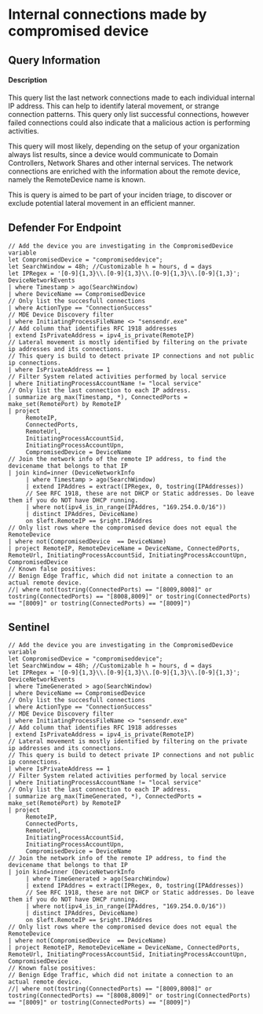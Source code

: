# Internal connections made by compromised device

## Query Information

#### Description
This query list the last network connections made to each individual internal IP address. This can help to identify lateral movement, or strange connection patterns. This query only list successful connections, however failed connections could also indicate that a malicious action is performing activities. 

This query will most likely, depending on the setup of your organization always list results, since a device would communicate to Domain Controllers, Network Shares and other internal services. The network connections are enriched with the information about the remote device, namely the RemoteDevice name is known. 

This is query is aimed to be part of your inciden triage, to discover or exclude potential lateral movement in an efficient manner. 

## Defender For Endpoint
```
// Add the device you are investigating in the CompromisedDevice variable
let CompromisedDevice = "compromiseddevice";
let SearchWindow = 48h; //Customizable h = hours, d = days
let IPRegex = '[0-9]{1,3}\\.[0-9]{1,3}\\.[0-9]{1,3}\\.[0-9]{1,3}';
DeviceNetworkEvents
| where Timestamp > ago(SearchWindow)
| where DeviceName == CompromisedDevice
// Only list the succesfull connections
| where ActionType == "ConnectionSuccess"
// MDE Device Discovery filter
| where InitiatingProcessFileName <> "sensendr.exe"
// Add column that identifies RFC 1918 addresses
| extend IsPrivateAddress = ipv4_is_private(RemoteIP)
// Lateral movement is mostly identified by filtering on the private ip addresses and its connections.
// This query is build to detect private IP connections and not public ip connections.
| where IsPrivateAddress == 1
// Filter System related activities performed by local service
| where InitiatingProcessAccountName != "local service"
// Only list the last connection to each IP address.
| summarize arg_max(Timestamp, *), ConnectedPorts = make_set(RemotePort) by RemoteIP
| project
     RemoteIP,
     ConnectedPorts,
     RemoteUrl,
     InitiatingProcessAccountSid,
     InitiatingProcessAccountUpn,
     CompromisedDevice = DeviceName
// Join the network info of the remote IP address, to find the devicename that belongs to that IP
| join kind=inner (DeviceNetworkInfo
     | where Timestamp > ago(SearchWindow)
     | extend IPAddres = extract(IPRegex, 0, tostring(IPAddresses))
     // See RFC 1918, these are not DHCP or Static addresses. Do leave them if you do NOT have DHCP running.
     | where not(ipv4_is_in_range(IPAddres, "169.254.0.0/16"))
     | distinct IPAddres, DeviceName)
     on $left.RemoteIP == $right.IPAddres
// Only list rows where the compromised device does not equal the RemoteDevice
| where not(CompromisedDevice  == DeviceName)
| project RemoteIP, RemoteDeviceName = DeviceName, ConnectedPorts, RemoteUrl, InitiatingProcessAccountSid, InitiatingProcessAccountUpn, CompromisedDevice
// Known false positives:
// Benign Edge Traffic, which did not initate a connection to an actual remote device.
//| where not(tostring(ConnectedPorts) == "[8009,8008]" or tostring(ConnectedPorts) == "[8008,8009]" or tostring(ConnectedPorts) == "[8009]" or tostring(ConnectedPorts) == "[8009]")
```
## Sentinel
```
// Add the device you are investigating in the CompromisedDevice variable
let CompromisedDevice = "compromiseddevice";
let SearchWindow = 48h; //Customizable h = hours, d = days
let IPRegex = '[0-9]{1,3}\\.[0-9]{1,3}\\.[0-9]{1,3}\\.[0-9]{1,3}';
DeviceNetworkEvents
| where TimeGenerated > ago(SearchWindow)
| where DeviceName == CompromisedDevice
// Only list the succesfull connections
| where ActionType == "ConnectionSuccess"
// MDE Device Discovery filter
| where InitiatingProcessFileName <> "sensendr.exe"
// Add column that identifies RFC 1918 addresses
| extend IsPrivateAddress = ipv4_is_private(RemoteIP)
// Lateral movement is mostly identified by filtering on the private ip addresses and its connections.
// This query is build to detect private IP connections and not public ip connections.
| where IsPrivateAddress == 1
// Filter System related activities performed by local service
| where InitiatingProcessAccountName != "local service"
// Only list the last connection to each IP address.
| summarize arg_max(TimeGenerated, *), ConnectedPorts = make_set(RemotePort) by RemoteIP
| project
     RemoteIP,
     ConnectedPorts,
     RemoteUrl,
     InitiatingProcessAccountSid,
     InitiatingProcessAccountUpn,
     CompromisedDevice = DeviceName
// Join the network info of the remote IP address, to find the devicename that belongs to that IP
| join kind=inner (DeviceNetworkInfo
     | where TimeGenerated > ago(SearchWindow)
     | extend IPAddres = extract(IPRegex, 0, tostring(IPAddresses))
     // See RFC 1918, these are not DHCP or Static addresses. Do leave them if you do NOT have DHCP running.
     | where not(ipv4_is_in_range(IPAddres, "169.254.0.0/16"))
     | distinct IPAddres, DeviceName)
     on $left.RemoteIP == $right.IPAddres
// Only list rows where the compromised device does not equal the RemoteDevice
| where not(CompromisedDevice  == DeviceName)
| project RemoteIP, RemoteDeviceName = DeviceName, ConnectedPorts, RemoteUrl, InitiatingProcessAccountSid, InitiatingProcessAccountUpn, CompromisedDevice
// Known false positives:
// Benign Edge Traffic, which did not initate a connection to an actual remote device.
//| where not(tostring(ConnectedPorts) == "[8009,8008]" or tostring(ConnectedPorts) == "[8008,8009]" or tostring(ConnectedPorts) == "[8009]" or tostring(ConnectedPorts) == "[8009]")
```
